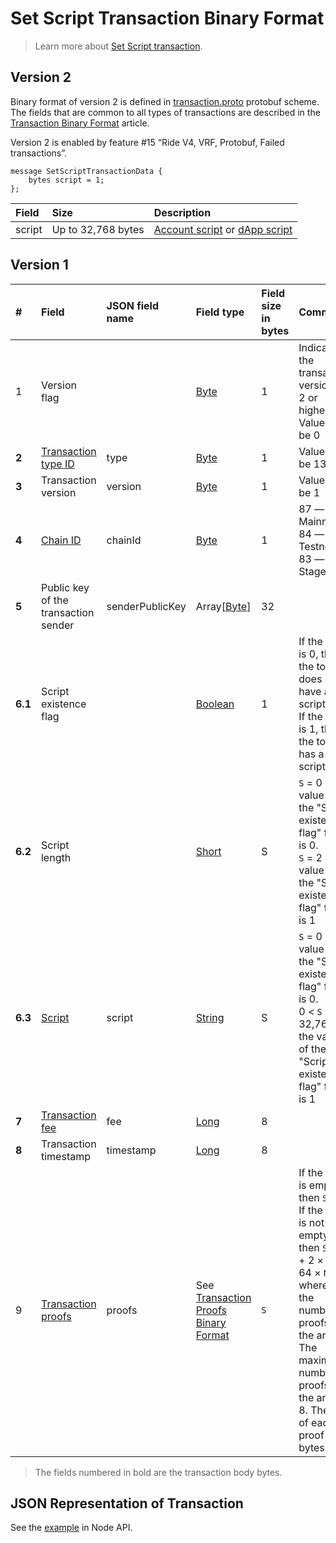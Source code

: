 # Set Script Transaction Binary Format

> Learn more about [Set Script transaction](/en/blockchain/transaction-type/set-script-transaction).

## Version 2

Binary format of version 2 is defined in [transaction.proto](https://github.com/wavesplatform/protobuf-schemas/blob/master/proto/waves/transaction.proto) protobuf scheme. The fields that are common to all types of transactions are described in the [Transaction Binary Format](/en/blockchain/binary-format/transaction-binary-format/) article.

Version 2 is enabled by feature #15 “Ride V4, VRF, Protobuf, Failed transactions”.

```
message SetScriptTransactionData {
    bytes script = 1;
};
```

| Field | Size | Description |
| :--- | :--- | :--- |
| script | Up to 32,768 bytes | [Account script](/en/ride/script/script-types/account-script) or [dApp script](/en/ride/script/script-types/dapp-script) |

## Version 1

| # | Field | JSON field name | Field type | Field size in bytes | Comment |
| :--- | :--- | :--- | :--- | :--- | :--- |
| 1 | Version flag | | [Byte](/en/blockchain/blockchain/blockchain-data-types) | 1 | Indicates the transaction version is 2 or higher.<br>Value must be 0 |
| **2** | [Transaction type ID](/en/blockchain/transaction-type/) | type | [Byte](/en/blockchain/blockchain/blockchain-data-types) | 1 | Value must be 13 |
| **3** | Transaction version | version | [Byte](/en/blockchain/blockchain/blockchain-data-types) | 1 | Value must be 1 |
| **4** | [Chain ID](/en/blockchain/blockchain-network/#chain-id) | chainId | [Byte](/en/blockchain/blockchain/blockchain-data-types) | 1 | 87 — for Mainnet<br>84 — for Testnet<br>83 — for Stagenet |
| **5** | Public key of the transaction sender  | senderPublicKey | Array[[Byte](/en/blockchain/blockchain/blockchain-data-types)] | 32 | |
| **6.1** | Script existence flag | | [Boolean](/en/blockchain/blockchain/blockchain-data-types) | 1 | If the value is 0, then the token does not have a script.<br>If the value is 1, then the token has a script |
| **6.2** | Script length | | [Short](/en/blockchain/blockchain/blockchain-data-types) | S | `S` = 0 if the value of the "Script existence flag" field is 0.<br>`S` = 2 if the value of the "Script existence flag" field is 1 |
| **6.3** | [Script](/en/ride/script/) | script | [String](/en/blockchain/blockchain/blockchain-data-types) | S | `S` = 0 if the value of the "Script existence flag" field is 0.<br>0 &lt; `S` ≤ 32,768, if the value of the "Script existence flag" field is 1 |
| **7** | [Transaction fee](/en/blockchain/transaction/transaction-fee) | fee | [Long](/en/blockchain/blockchain/blockchain-data-types) | 8 | |
| **8** | Transaction timestamp | timestamp | [Long](/en/blockchain/blockchain/blockchain-data-types) | 8 | |
| 9 | [Transaction proofs](/en/blockchain/transaction/transaction-proof) | proofs | See [Transaction Proofs Binary Format](/en/blockchain/binary-format/transaction-proof-binary-format) | `S` | If the array is empty, then `S` = 3. <br>If the array is not empty, then `S` = 3 + 2 × `N` + 64 × `N`, where `N` is the number of proofs in the array.<br>The maximum number of proofs in the array is 8. The size of each proof is 64 bytes |

> The fields numbered in bold are the transaction body bytes.

## JSON Representation of Transaction

See the [example](https://nodes.wavesnodes.com/transactions/info/8Nwjd2tcQWff3S9WAhBa7vLRNpNnigWqrTbahvyfMVrU) in Node API.
